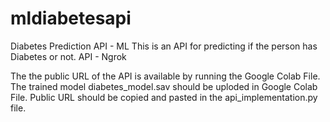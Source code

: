 # mldiabetesapi
Diabetes Prediction API - ML
This is an API for predicting if the person has Diabetes or not.
API - Ngrok

The the public URL of the API is available by running the Google Colab File.
The trained model diabetes_model.sav should be uploded in Google Colab File.
Public URL should be copied and pasted in the api_implementation.py file.
